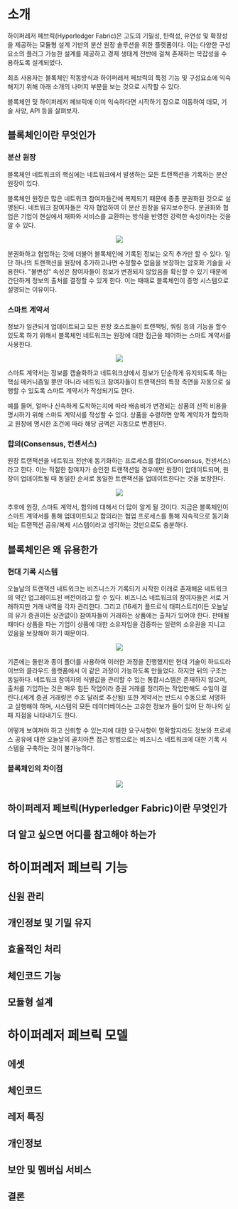 # 소개
하이퍼레저 페브릭(Hyperledger Fabric)은 고도의 기밀성, 탄력성, 유연성 및 확장성을 제공하는 모듈형 설계 기반의 분산 원장 솔루션을 위한 플렛폼이다. 이는 다양한 구성요소의 플러그 가능한 설계를 제공하고 경제 생태계 전반에 걸쳐 존재하는 복잡성을 수용하도록 설계되었다.

최초 사용자는 블록체인 작동방식과 하이퍼레저 페브릭의 특정 기능 및 구성요소에 익숙해지기 위해 아래 소개의 나머지 부분을 보는 것으로 시작할 수 있다.

블록체인 및 하이퍼레저 페브릭에 이미 익숙하다면 시작하기 장으로 이동하여 데모, 기술 사양, API 등을 살펴보자.

## 블록체인이란 무엇인가

### 분산 원장
블록체인 네트워크의 핵심에는 네트워크에서 발생하는 모든 트랜잭션을 기록하는 분산 원장이 있다.

블록체인 원장은 많은 네트워크 참여자들간에 복제되기 때문에 종종 분권화된 것으로 설명된다. 네트워크 참여자들은 각자 협업하여 이 분산 원장을 유지보수한다. 분권화와 협업은 기업이 현실에서 재화와 서비스를 교환하는 방식을 반영한 강력한 속성이라는 것을 알 수 있다.

<p align="center">
  <img src=".images/03/1.png"/>
</p>

분권화하고 협업하는 것에 더불어 블록체인에 기록된 정보는 오직 추가만 할 수 있다. 일단 하나의 트랜잭션을 원장에 추가하고나면 수정할수 없음을 보장하는 암호화 기술을 사용한다. "불변성" 속성은 참여자들이 정보가 변경되지 않았음을 확신할 수 있기 때문에 간단하게 정보의 출처를 결정할 수 있게 한다. 이는 때때로 블록체인이 증명 시스템으로 설명되는 이유이다.

### 스마트 계약서
정보가 일관되게 업데이트되고 모든 원장 호스트들이 트랜잭팅, 쿼링 등의 기능을 할수 있도록 하기 위해서 블록체인 네트워크는 원장에 대한 접근을 제어하는 스마트 계약서를 사용한다.

<p align="center">
  <img src=".images/03/2.png"/>
</p>

스마트 계약서는 정보를 캡슐화하고 네트워크상에서 정보가 단순하게 유지되도록 하는 핵심 메커니즘일 뿐만 아니라 네트워크 참여자들이 트랜잭션의 특정 측면을 자동으로 실행할 수 있도록 스마트 계약서가 작성되기도 한다.

예를 들어, 얼마나 신속하게 도착하는지에 따라 배송비가 변경되는 상품의 선적 비용을 명시하기 위해 스마트 계약서를 작성할 수 있다. 상품을 수령하면 양쪽 계약자가 합의하고 원장에 명시한 조건에 따라 해당 금액은 자동으로 변경된다.

### 합의(Consensus, 컨센서스)
원장 트랜잭션을 네트워크 전반에 동기화하는 프로세스를 합의(Consensus, 컨센서스)라고 한다. 이는 적절한 참여자가 승인한 트랜잭션일 경우에만 원장이 업데이트되며, 원장이 업데이트될 때 동일한 순서로 동일한 트랜잭션을 업데이트한다는 것을 보장한다.

<p align="center">
  <img src=".images/03/3.png"/>
</p>

추후에 원장, 스마트 계약서, 합의에 대해서 더 많이 알게 될 것이다. 지금은 블록체인이 스마트 계약서를 통해 업데이트되고 합의라는 협업 프로세스를 통해 지속적으로 동기화되는 트랜잭션 공유/복제 시스템이라고 생각하는 것만으로도 충분하다.

## 블록체인은 왜 유용한가

### 현대 기록 시스템
오늘날의 트랜잭션 네트워크는 비즈니스가 기록되기 시작한 이래로 존재해온 네트워크의 약간 업그레이드된 버전이라고 할 수 있다. 비즈니스 네트워크의 참여자들은 서로 거래하지만 거래 내역을 각자 관리한다. 그리고 (16세기 플드르식 태피스트리이든 오늘날의 유가 증권이든 상관없이) 참여자들이 거래하는 상품에는 출처가 있어야 한다. 판매될 때마다 상품을 파는 기업이 상품에 대한 소유자임을 검증하는 일련의 소유권을 지니고 있음을 보장해야 하기 때문이다.

<p align="center">
  <img src=".images/03/4.png"/>
</p>

기존에는 돌판과 종이 폴더를 사용하여 이러한 과정을 진행했지만 현대 기술이 하드드라이브와 클라우드 플랫폼에서 이 같은 과정이 가능하도록 만들었다. 하지만 뒤의 구조는 동일하다. 네트워크 참여자의 식별값을 관리할 수 있는 통합시스템은 존재하지 않으며, 출처를 기입하는 것은 매우 힘든 작업이라 증권 거래를 정리하는 작업만해도 수일이 걸린다.(세계 증권 거래량은 수조 달러로 추산됨) 또한 계약서는 반드시 수동으로 서명하고 실행해야 하며, 시스템의 모든 데이터베이스는 고유한 정보가 들어 있어 단 하나의 실패 지점을 나타내기도 한다.

어떻게 보여져야 하고 신뢰할 수 있는지에 대한 요구사항이 명확할지라도 정보와 프로세스 공유에 대한 오늘날의 골치아픈 접근 방법으로는 비즈니스 네트워크에 대한 기록 시스템을 구축하는 것이 불가능하다.

### 블록체인의 차이점

<p align="center">
  <img src=".images/03/5.png"/>
</p>


## 하이퍼레저 페브릭(Hyperledger Fabric)이란 무엇인가

## 더 알고 싶으면 어디를 참고해야 하는가

# 하이퍼레저 페브릭 기능

## 신원 관리

## 개인정보 및 기밀 유지

## 효율적인 처리

## 체인코드 기능

## 모듈형 설계

# 하이퍼레저 페브릭 모델

## 에셋

## 체인코드

## 레저 특징

## 개인정보

## 보안 및 멤버십 서비스

## 결론
